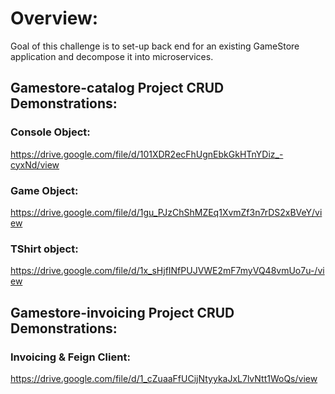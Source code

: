 # Overview:
Goal of this challenge is to set-up back end for an existing GameStore application and decompose it into microservices.

## Gamestore-catalog Project CRUD Demonstrations: 
### Console Object: 
https://drive.google.com/file/d/101XDR2ecFhUgnEbkGkHTnYDiz_-cyxNd/view
### Game Object: 
https://drive.google.com/file/d/1gu_PJzChShMZEq1XvmZf3n7rDS2xBVeY/view
### TShirt object:
https://drive.google.com/file/d/1x_sHjfINfPUJVWE2mF7myVQ48vmUo7u-/view
<br/>

## Gamestore-invoicing Project CRUD Demonstrations: 
### Invoicing & Feign Client: 
https://drive.google.com/file/d/1_cZuaaFfUCijNtyykaJxL7lvNtt1WoQs/view
